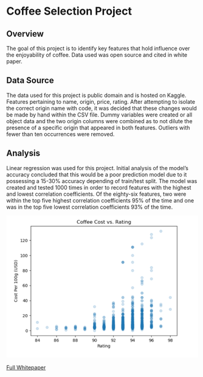 # Coffee Selection Project

## Overview
The goal of this project is to identify key features that hold influence over the enjoyability of coffee. Data used was open source and cited in white paper.

## Data Source
The data used for this project is public domain and is hosted on Kaggle. Features pertaining to name, origin, price, rating. After attempting to isolate the correct origin name with code, it was decided that these changes would be made by hand within the CSV file. Dummy variables were created or all object data and the two origin columns were combined as to not dilute the presence of a specific origin that appeared in both features. Outliers with fewer than ten occurrences were removed.

## Analysis
Linear regression was used for this project. Initial analysis of the model’s accuracy concluded that this would be a poor prediction model due to it possessing a 15-30% accuracy depending of train/test split. The model was created and tested 1000 times in order to record features with the highest and lowest correlation coefficients. Of the eighty-six features, two were within the top five highest correlation coefficients 95% of the time and one was in the top five lowest correlation coefficients 93% of the time. 

![Vis](../Images/coffee_rating_vis.png "Rating to Price Comparison")

<a href="https://github.com/kinikepike1/ProjectShowcase/tree/main/CoffeeSelection/final_coffee-selection_white_paper_KDF.docx" target="_blank" rel="noopener noreferrer">Full Whitepaper</a>
